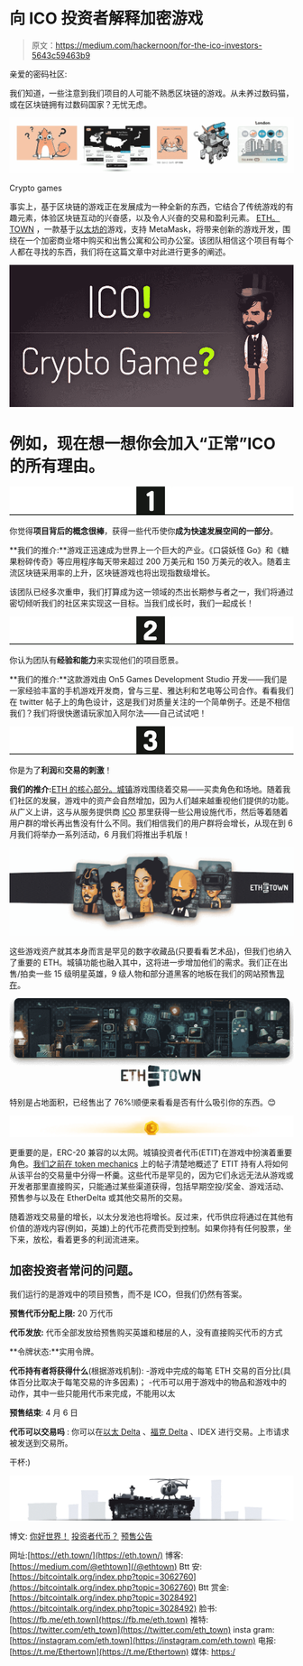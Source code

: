 # 向 ICO 投资者解释加密游戏

> 原文：<https://medium.com/hackernoon/for-the-ico-investors-5643c59463b9>

亲爱的密码社区:

我们知道，一些注意到我们项目的人可能不熟悉区块链的游戏。从未养过数码猫，或在区块链拥有过数码国家？无忧无虑。

[![](img/42c27ee5f74e6f5b003915fdf3e02aea.png)](https://eth.town/)

Crypto games

事实上，基于区块链的游戏正在发展成为一种全新的东西，它结合了传统游戏的有趣元素，体验区块链互动的兴奋感，以及令人兴奋的交易和盈利元素。 [ETH。TOWN](https://eth.town/) ，一款基于[以太坊的](https://hackernoon.com/tagged/ethereum-based)游戏，支持 MetaMask，将带来创新的游戏开发，围绕在一个加密商业塔中购买和出售公寓和公司办公室。该团队相信这个项目有每个人都在寻找的东西，我们将在这篇文章中对此进行更多的阐述。

![](img/3f281cf7afa31a4138523e0a739bfed0.png)

# 例如，现在想一想你会加入“正常”ICO 的所有理由。

[![](img/988b61faf3aa22b5a2a7769c6bdc0a3e.png)](https://eth.town/)

你觉得**项目背后的概念很棒**，获得一些代币使你**成为快速发展空间的一部分**。

**我们的推介:**游戏正迅速成为世界上一个巨大的产业。《口袋妖怪 Go》和《糖果粉碎传奇》等应用程序每天带来超过 200 万美元和 150 万美元的收入。随着主流区块链采用率的上升，区块链游戏也将出现指数级增长。

该团队已经多次重申，我们打算成为这一领域的杰出长期参与者之一，我们将通过密切倾听我们的社区来实现这一目标。当我们成长时，我们一起成长！

[![](img/12a63d9858d8157debb535e108ea29ec.png)](https://eth.town/)

你认为团队有**经验和能力**来实现他们的项目愿景。

**我们的推介:**这款游戏由 On5 Games Development Studio 开发——我们是一家经验丰富的手机游戏开发商，曾与三星、雅达利和艺电等公司合作。看看我们在 twitter 帖子上的角色设计，这是我们对质量关注的一个简单例子。还是不相信我们？我们将很快邀请玩家加入阿尔法——自己试试吧！

[![](img/277d9840f563286e55083b44a2cbc4e0.png)](https://eth.town/)

你是为了**利润**和**交易的刺激**！

**我们的推介:**[ETH 的核心部分。城镇](https://eth.town/)游戏围绕着交易——买卖角色和场地。随着我们社区的发展，游戏中的资产会自然增加，因为人们越来越重视他们提供的功能。从广义上讲，这与从服务提供商 [ICO](https://hackernoon.com/tagged/ico) 那里获得一些公用设施代币，然后等着随着用户群的增长再出售没有什么不同。我们相信我们的用户群将会增长，从现在到 6 月我们将举办一系列活动，6 月我们将推出手机版！

[![](img/19868d533df6dbbb4c12fdfddadf5aa8.png)](https://eth.town/)

这些游戏资产就其本身而言是罕见的数字收藏品(只要看看艺术品)，但我们也纳入了重要的 ETH。城镇功能也融入其中，这将进一步增加他们的需求。我们正在出售/拍卖一些 15 级明星英雄，9 级人物和部分道黑客的地板在我们的网站预售[现在](https://eth.town/)。

![](img/561776bc63e38aa0aeaea75e2d67f76c.png)

特别是占地面积，已经售出了 76%!顺便来看看是否有什么吸引你的东西。😊

![](img/107bba9c047ab0739f6e22a8a0b22c81.png)

更重要的是，ERC-20 兼容的以太网。城镇投资者代币(ETIT)在游戏中扮演着重要角色。[我们之前在 token mechanics](/@ethtown/eth-town-investor-tokens-f294de8b6f0b) 上的帖子清楚地概述了 ETIT 持有人将如何从该平台的交易量中分得一杯羹。这些代币是罕见的，因为它们永远无法从游戏或开发者那里直接购买，只能通过某些渠道获得，包括早期空投/奖金、游戏活动、预售参与以及在 EtherDelta 或其他交易所的交易。

随着游戏交易量的增长，以太分发池也将增长。反过来，代币供应将通过在其他有价值的游戏内容(例如，英雄)上的代币花费而受到控制。如果你持有任何股票，坐下来，放松，看着更多的利润流进来。

## 加密投资者常问的问题。

我们运行的是游戏中的项目预售，而不是 ICO，但我们仍然有答案。

**预售代币分配上限:**
20 万代币

**代币发放:**
代币全部发放给预售购买英雄和楼层的人，没有直接购买代币的方式

**令牌状态:**实用令牌。

**代币持有者将获得什么**(根据游戏机制):
-游戏中完成的每笔 ETH 交易的百分比(具体百分比取决于每笔交易的许多因素)；
-代币可以用于游戏中的物品和游戏中的动作，其中一些只能用代币来完成，不能用以太

**预售结束**:
4 月 6 日

**代币可以交易吗** :
你可以在[以太 Delta](http://etherdelta.com/#0x8fe19c447821b4cdcdd5012bca1b5469ca96d80d-ETH) 、[福克 Delta](https://forkdelta.github.io/#!/trade/0x8fe19c447821b4cdcdd5012bca1b5469ca96d80d-ETH) 、IDEX 进行交易。上市请求被发送到交易所。

干杯:)

![](img/ab36f970eb0d8c40cd593f8cf0d20afb.png)

博文:
[你好世界！](/@ethtown/eth-town-hello-world-ab418071c185)
[投资者代币？](/@ethtown/eth-town-investor-tokens-f294de8b6f0b)
[预售公告](https://hackernoon.com/eth-town-presale-roadmap-team-3ee730acaf23)

网址:[https://eth.town/](https://eth.town/)
博客:[https://medium.com/@ethtown](/@ethtown)
Btt 安:[https://bitcointalk.org/index.php?topic=3062760](https://bitcointalk.org/index.php?topic=3062760)
Btt 赏金:[https://bitcointalk.org/index.php?topic=3028492](https://bitcointalk.org/index.php?topic=3028492)
脸书:[https://fb.me/eth.town](https://fb.me/eth.town)
推特:[https://twitter.com/eth_town](https://twitter.com/eth_town)
insta gram:[https://instagram.com/eth.town](https://instagram.com/eth.town)
电报:[https://t.me/Ethertown](https://t.me/Ethertown)
媒体: [https:/](/@ethtown)